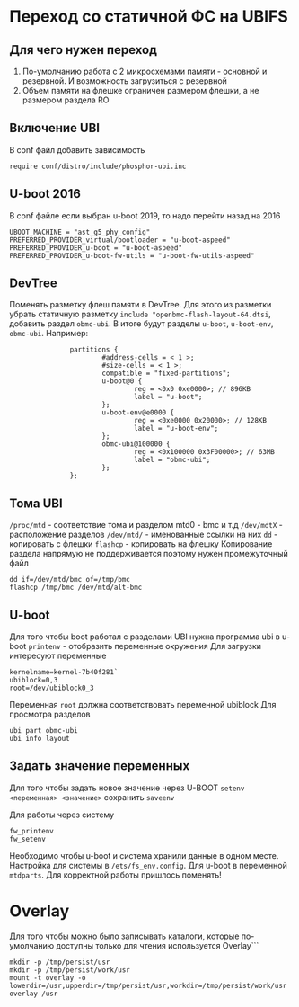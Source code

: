 # Переход со статичной ФС на UBIFS
## Для чего нужен переход
1) По-умолчанию работа с 2 микросхемами памяти - основной и резервной. И возможность загрузиться с резервной
2) Объем памяти на флешке ограничен размером флешки, а не размером раздела RO
## Включение UBI
В conf файл добавить зависимость
```
require conf/distro/include/phosphor-ubi.inc
```
## U-boot 2016
В conf файле если выбран u-boot 2019, то надо перейти назад на 2016
```
UBOOT_MACHINE = "ast_g5_phy_config"
PREFERRED_PROVIDER_virtual/bootloader = "u-boot-aspeed"
PREFERRED_PROVIDER_u-boot = "u-boot-aspeed"
PREFERRED_PROVIDER_u-boot-fw-utils = "u-boot-fw-utils-aspeed"
```
## DevTree
Поменять разметку флеш памяти в DevTree. Для этого из разметки убрать статичную разметку `include "openbmc-flash-layout-64.dtsi`, добавить раздел `obmc-ubi`. В итоге будут разделы `u-boot`, `u-boot-env`, `obmc-ubi`. Например:
```
               partitions {
                       #address-cells = < 1 >;
                       #size-cells = < 1 >;
                       compatible = "fixed-partitions";
                       u-boot@0 {
                               reg = <0x0 0xe0000>; // 896KB
                               label = "u-boot";
                       };
                       u-boot-env@e0000 {
                               reg = <0xe0000 0x20000>; // 128KB
                               label = "u-boot-env";
                       };
                       obmc-ubi@100000 {
                               reg = <0x100000 0x3F00000>; // 63MB
                               label = "obmc-ubi";
                       };
               };

```

## Тома UBI
`/proc/mtd` - соответствие тома и разделом mtd0 - bmc и т.д
`/dev/mdtX` - расположение разделов
`/dev/mtd/` - именованные ссылки на них
`dd` - копировать с флешки
`flashcp` - копировать на флешку
Копирование раздела напрямую не поддерживается поэтому нужен промежуточный файл
```
dd if=/dev/mtd/bmc of=/tmp/bmc
flashcp /tmp/bmc /dev/mtd/alt-bmc
```
## U-boot
Для того чтобы boot работал с разделами UBI нужна программа ubi в u-boot
`printenv` - отобразить переменные окружения
Для загрузки интересуют переменные
```
kernelname=kernel-7b40f281`
ubiblock=0,3
root=/dev/ubiblock0_3
```
Переменная `root` должна соответствовать переменной ubiblock
Для просмотра разделов
```
ubi part obmc-ubi
ubi info layout
```
## Задать значение переменных
Для того чтобы задать новое значение через U-BOOT
`setenv <переменная> <значение>`
сохранить `saveenv`

Для работы через систему
```
fw_printenv
fw_setenv
```
Необходимо чтобы u-boot и система хранили данные в одном месте. Настройка для системы в `/ets/fs_env.config`. Для u-boot в переменной `mtdparts`. Для корректной работы пришлось поменять!

# Overlay
Для того чтобы можно было записывать каталоги, которые по-умолчанию доступны только для чтения используется Overlay```
```
mkdir -p /tmp/persist/usr
mkdir -p /tmp/persist/work/usr
mount -t overlay -o lowerdir=/usr,upperdir=/tmp/persist/usr,workdir=/tmp/persist/work/usr overlay /usr
```